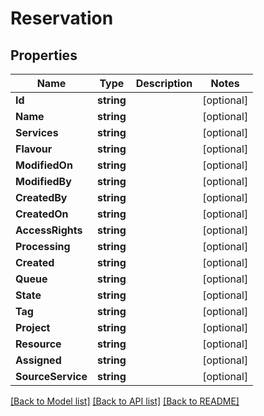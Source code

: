 # Reservation

## Properties
Name | Type | Description | Notes
------------ | ------------- | ------------- | -------------
**Id** | **string** |  | [optional] 
**Name** | **string** |  | [optional] 
**Services** | **string** |  | [optional] 
**Flavour** | **string** |  | [optional] 
**ModifiedOn** | **string** |  | [optional] 
**ModifiedBy** | **string** |  | [optional] 
**CreatedBy** | **string** |  | [optional] 
**CreatedOn** | **string** |  | [optional] 
**AccessRights** | **string** |  | [optional] 
**Processing** | **string** |  | [optional] 
**Created** | **string** |  | [optional] 
**Queue** | **string** |  | [optional] 
**State** | **string** |  | [optional] 
**Tag** | **string** |  | [optional] 
**Project** | **string** |  | [optional] 
**Resource** | **string** |  | [optional] 
**Assigned** | **string** |  | [optional] 
**SourceService** | **string** |  | [optional] 

[[Back to Model list]](../README.md#documentation-for-models) [[Back to API list]](../README.md#documentation-for-api-endpoints) [[Back to README]](../README.md)


